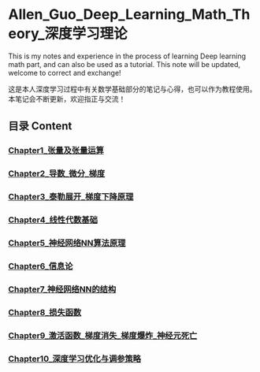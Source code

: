 # Allen_Guo_Deep_Learning_Math_Theory_深度学习理论

This is my notes and experience in the process of learning Deep learning math part, and can also be used as a tutorial. This note will be updated, welcome to correct and exchange!

这是本人深度学习过程中有关数学基础部分的笔记与心得，也可以作为教程使用。本笔记会不断更新，欢迎指正与交流！

## 目录 Content
### [Chapter1_张量及张量运算](/content/Chapter_1)
### [Chapter2_导数_微分_梯度](/content/Chapter2_导数_微分_梯度)
### [Chapter3_泰勒展开_梯度下降原理](/content/Chapter3_泰勒展开_梯度下降原理)
### [Chapter4_线性代数基础](/content/Chapter4_线性代数基础)
### [Chapter5_神经网络NN算法原理](/content/Chapter5_神经网络NN算法原理)
### [Chapter6_信息论](/content/Chapter6_信息论)
### [Chapter7_神经网络NN的结构](/content/Chapter7_神经网络NN的结构)
### [Chapter8_损失函数](/content/Chapter8_损失函数)
### [Chapter9_激活函数_梯度消失_梯度爆炸_神经元死亡](/content/Chapter9_激活函数_梯度消失_梯度爆炸_神经元死亡)
### [Chapter10_深度学习优化与调参策略](/content/Chapter10_深度学习优化与调参策略)
